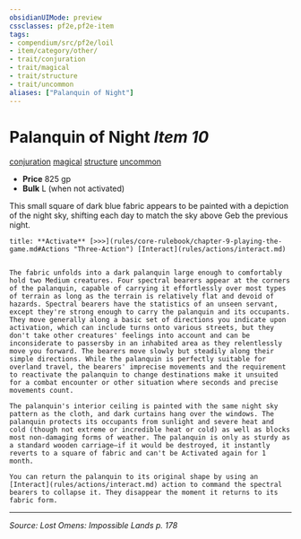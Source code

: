 ```yaml
---
obsidianUIMode: preview
cssclasses: pf2e,pf2e-item
tags:
- compendium/src/pf2e/loil
- item/category/other/
- trait/conjuration
- trait/magical
- trait/structure
- trait/uncommon
aliases: ["Palanquin of Night"]
---
```

# Palanquin of Night *Item 10*  
[conjuration](rules/traits/conjuration.md "Conjuration School Trait")  [magical](rules/traits/magical.md "Magical Item Trait")  [structure](rules/traits/structure.md "Structure General Trait")  [uncommon](rules/traits/uncommon.md "Uncommon Rarity Trait")  

- **Price** 825 gp
- **Bulk** L (when not activated)

This small square of dark blue fabric appears to be painted with a depiction of the night sky, shifting each day to match the sky above Geb the previous night.

```ad-embed-ability
title: **Activate** [>>>](rules/core-rulebook/chapter-9-playing-the-game.md#Actions "Three-Action") [Interact](rules/actions/interact.md)


The fabric unfolds into a dark palanquin large enough to comfortably hold two Medium creatures. Four spectral bearers appear at the corners of the palanquin, capable of carrying it effortlessly over most types of terrain as long as the terrain is relatively flat and devoid of hazards. Spectral bearers have the statistics of an unseen servant, except they're strong enough to carry the palanquin and its occupants. They move generally along a basic set of directions you indicate upon activation, which can include turns onto various streets, but they don't take other creatures' feelings into account and can be inconsiderate to passersby in an inhabited area as they relentlessly move you forward. The bearers move slowly but steadily along their simple directions. While the palanquin is perfectly suitable for overland travel, the bearers' imprecise movements and the requirement to reactivate the palanquin to change destinations make it unsuited for a combat encounter or other situation where seconds and precise movements count.

The palanquin's interior ceiling is painted with the same night sky pattern as the cloth, and dark curtains hang over the windows. The palanquin protects its occupants from sunlight and severe heat and cold (though not extreme or incredible heat or cold) as well as blocks most non-damaging forms of weather. The palanquin is only as sturdy as a standard wooden carriage—if it would be destroyed, it instantly reverts to a square of fabric and can't be Activated again for 1 month.

You can return the palanquin to its original shape by using an [Interact](rules/actions/interact.md) action to command the spectral bearers to collapse it. They disappear the moment it returns to its fabric form.
```


---
*Source: Lost Omens: Impossible Lands p. 178*